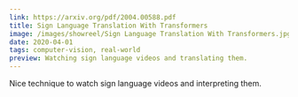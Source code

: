```yaml
---
link: https://arxiv.org/pdf/2004.00588.pdf
title: Sign Language Translation With Transformers
image: /images/showreel/Sign Language Translation With Transformers.jpg
date: 2020-04-01
tags: computer-vision, real-world
preview: Watching sign language videos and translating them.
---
```


Nice technique to watch sign language videos and interpreting them.
